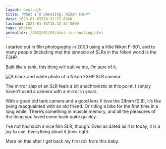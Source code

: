 ```yaml
---
layout: post.njk
title: "What I’m Shooting: Nikon F3HP"
date: 2023-01-03T18:32:52-0800
lastmod: 2023-01-03T18:32:52-0800
tags: photos
permalink: /2023/01/03/what-im-shooting.html
---
```

I started out in film photography in 2003 using a little Nikon F-601, and to many people (including me) the pinnacle of SLRs in the Nikon world is the F3HP. 

Built like a tank, this thing will outlive me, I’m sure of it. 

<img src="/photos/uploads/4790a912a9.jpg" alt="A black and white photo of a Nikon F3HP SLR camera" />

The mirror slap of an SLR feels a bit anachronistic at this point. I simply haven’t used a camera with a mirror in years. 

With a good old tank camera and a good lens (I love the 28mm f2.8), it’s like being reacquainted with an old friend. Or riding a bike for the first time in a long while. There’s something in muscle memory, and all the pleasures of the thing you loved come back quite quickly. 

I’ve not had such a nice film SLR, though. Even as dated as it is today, it is a *joy* to use. Everything about it *feels* right. 

More on this after I get back my first roll from this baby. 
